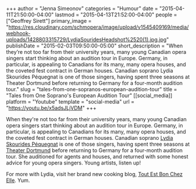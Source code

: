 +++
author = "Jenna Simeonov"
categories = "Humour"
date = "2015-04-11T21:50:00-04:00"
lastmod = "2015-04-13T21:52:00-04:00"
people = ["Geoffrey Sirett"]
primary_image = "https://res.cloudinary.com/schmopera/image/upload/v1545409169/media/webhook-uploads/1428803315729/LydiaSouridesHeadshot%2520(1).jpg.jpg"
publishDate = "2015-02-03T09:50:00-05:00"
short_description = "When they’re not too far from their university years, many young Canadian opera singers start thinking about an audition tour in Europe. Germany, in particular, is appealing to Canadians for its many, many opera houses, and the coveted fest contract in German houses. Canadian soprano Lydia Skourides Péquegnat is one of those singers, having spent three seasons at Theater Dortmund before returning to Germany for a four-month audition tour."
slug = "tales-from-one-sopranos-european-audition-tour"
title = "Tales from One Soprano&#039;s European Audition Tour"
[[social_media]]
platform = "Youtube"
template = "social-media"
url = "https://youtu.be/x5adsJLjVDM"
+++

When they're not too far from their university years, many young Canadian opera singers start thinking about an audition tour in Europe. Germany, in particular, is appealing to Canadians for its many, many opera houses, and the coveted fest contract in German houses. Canadian soprano [Lydia Skourides Péquegnat](http://lydiaskourides.com/index.html)  is one of those singers, having spent three seasons at [Theater Dortmund](http://www.theaterdo.de/startseite/) before returning to Germany for a four-month audition tour. She auditioned for agents and houses, and returned with some honest advice for young opera singers. Young artists, listen up!
 
For more with Lydia, visit her brand new cooking blog, [Tout Est Bon Chez Elle](http://toutestbonchezelle.com/). Yum.
